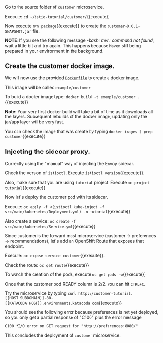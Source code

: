 Go to the source folder of `customer` microservice.

Execute: `cd ~/istio-tutorial/customer/`{{execute}}

Now execute `mvn package`{{execute}} to create the `customer-0.0.1-SNAPSHOT.jar` file.

**NOTE**: If you see the following message *-bash: mvn: command not found*, wait a little bit and try again. This happens because `Maven` still being prepared in your environment in the background.


## Create the customer docker image.

We will now use the provided [`Dockerfile`](https://github.com/redhat-developer-demos/istio-tutorial/blob/master/customer/Dockerfile) to create a docker image.

This image will be called `example/customer`.

To build a docker image type: `docker build -t example/customer .`{{execute}}

**Note:** Your very first docker build will take a bit of time as it downloads all the layers. Subsequent rebuilds of the docker image, updating only the jar/app layer will be very fast.

You can check the image that was create by typing `docker images | grep customer`{{execute}}

## Injecting the sidecar proxy.

Currently using the "manual" way of injecting the Envoy sidecar.

Check the version of `istioctl`. Execute `istioctl version`{{execute}}.

Also, make sure that you are using `tutorial` project. Execute `oc project tutorial`{{execute}}

Now let's deploy the customer pod with its sidecar.

Execute: `oc apply -f <(istioctl kube-inject -f src/main/kubernetes/Deployment.yml) -n tutorial`{{execute}}

Also create a service: `oc create -f src/main/kubernetes/Service.yml`{{execute}} 

Since customer is the forward most microservice (customer -> preferences -> recommendations), let's add an OpenShift Route that exposes that endpoint.

Execute: `oc expose service customer`{{execute}}.

Check the route: `oc get route`{{execute}}

To watch the creation of the pods, execute `oc get pods -w`{{execute}}

Once that the customer pod READY column is 2/2, you can hit `CTRL+C`. 

Try the microservice by typing `curl http://customer-tutorial.[[HOST_SUBDOMAIN]]-80-[[KATACODA_HOST]].environments.katacoda.com`{{execute}}

You should see the following error because preferences is not yet deployed, so you only get a partial response of "C100" plus the error message

`C100 *I/O error on GET request for "http://preferences:8080/"`

This concludes the deployment of `customer` microservice.
